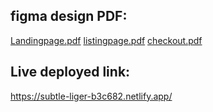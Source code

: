 figma design PDF:
--------------------------
[Landingpage.pdf](https://github.com/user-attachments/files/18526986/Landingpage.pdf)
[listingpage.pdf](https://github.com/user-attachments/files/18526988/listingpage.pdf)
[checkout.pdf](https://github.com/user-attachments/files/18526989/checkout.pdf)

Live deployed link:
-----------------------
https://subtle-liger-b3c682.netlify.app/
